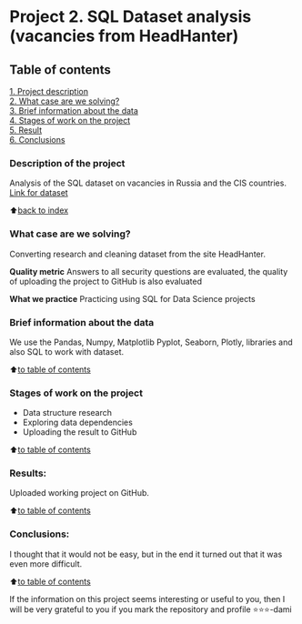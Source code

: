 # Project 2. SQL Dataset analysis (vaсancies from HeadHanter)

## Table of contents  
[1. Project description](https://github.com/SegaGLm/skill_factory_ds/blob/main/project_2/README.md#Table-of-contents)  
[2. What case are we solving?](https://github.com/SegaGLm/skill_factory_ds/blob/main/project_2/README.md#What-case-are-we-solving)  
[3. Brief information about the data](https://github.com/SegaGLm/skill_factory_ds/blob/main/project_2/README.md#Brief-information-about-the-data)  
[4. Stages of work on the project](https://github.com/SegaGLm/skill_factory_ds/blob/main/project_2/README.md#Stages-of-work-on-the-project)  
[5. Result](https://github.com/SegaGLm/skill_factory_ds/blob/main/project_2/README.md#Results)    
[6. Сonclusions](https://github.com/SegaGLm/skill_factory_ds/blob/main/project_2/README.md#Conclusions) 

### Description of the project
Analysis of the SQL dataset on vacancies in Russia and the CIS countries.
[Link for dataset](https://drive.google.com/file/d/1DDWuI6d3e2ujXY94H2B6GD7Gdo2wBkzz/view?usp=sharing)

:arrow_up:[back to index](_)


### What case are we solving?    
Converting research and cleaning dataset from the site HeadHanter.

**Quality metric**
Answers to all security questions are evaluated, the quality of uploading the project to GitHub is also evaluated

**What we practice**
Practicing using SQL for Data Science projects

### Brief information about the data
We use the Pandas, Numpy, Matplotlib Pyplot, Seaborn, Plotly,  libraries and also SQL to work with dataset.
  
:arrow_up:[to table of contents](https://github.com/SegaGLm/skill_factory_ds/blob/main/project_2/README.md#Table-of-contents)


### Stages of work on the project
- Data structure research
- Exploring data dependencies
- Uploading the result to GitHub

:arrow_up:[to table of contents](https://github.com/SegaGLm/skill_factory_ds/blob/main/project_2/README.md#Table-of-contents)


### Results:
Uploaded working project on GitHub.

:arrow_up:[to table of contents](https://github.com/SegaGLm/skill_factory_ds/blob/main/project_2/README.md#Table-of-contents)


### Conclusions:
I thought that it would not be easy, but in the end it turned out that it was even more difficult.

:arrow_up:[to table of contents](https://github.com/SegaGLm/skill_factory_ds/blob/main/project_2/README.md#Table-of-contents)


If the information on this project seems interesting or useful to you, then I will be very grateful to you if you mark the repository and profile ⭐️⭐️⭐️-dami